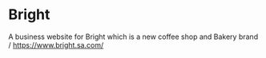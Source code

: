 # Bright

A business website for Bright which is a new coffee shop and Bakery brand
/
https://www.bright.sa.com/
